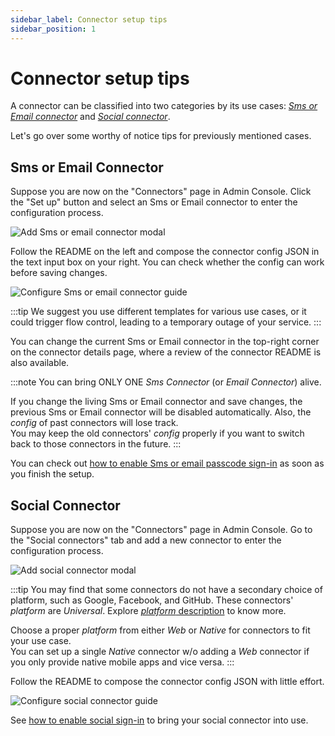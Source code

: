 ```yaml
---
sidebar_label: Connector setup tips
sidebar_position: 1
---
```


# Connector setup tips

A connector can be classified into two categories by its use cases: [_Sms or Email connector_](./connector-setup-tips.md#sms-or-email-connector) and [_Social connector_](./connector-setup-tips.md#social-connector).

Let's go over some worthy of notice tips for previously mentioned cases.

## Sms or Email Connector

Suppose you are now on the "Connectors" page in Admin Console. Click the "Set up" button and select an Sms or Email connector to enter the configuration process.

![Add Sms or email connector modal](./assets/add-sms-or-email-connector-modal.png)

Follow the README on the left and compose the connector config JSON in the text input box on your right. You can check whether the config can work before saving changes.

![Configure Sms or email connector guide](./assets/configure-sms-or-email-connector-guide.png)

:::tip
We suggest you use different templates for various use cases, or it could trigger flow control, leading to a temporary outage of your service.
:::

You can change the current Sms or Email connector in the top-right corner on the connector details page, where a review of the connector README is also available.

:::note
You can bring ONLY ONE _Sms Connector_ (or _Email Connector_) alive.

If you change the living Sms or Email connector and save changes, the previous Sms or Email connector will be disabled automatically. Also, the _config_ of past connectors will lose track.<br/>
You may keep the old connectors' _config_ properly if you want to switch back to those connectors in the future.
:::

You can check out [how to enable Sms or email passcode sign-in](../../tutorials/get-started/enable-passcode-sign-in.mdx) as soon as you finish the setup.

## Social Connector

Suppose you are now on the "Connectors" page in Admin Console. Go to the "Social connectors" tab and add a new connector to enter the configuration process.

![Add social connector modal](./assets/add-social-connector-modal.png)

:::tip
You may find that some connectors do not have a secondary choice of platform, such as Google, Facebook, and GitHub. These connectors' _platform_ are _Universal_. Explore [_platform_ description](../../references/connectors/README.mdx#platform) to know more.

Choose a proper _platform_ from either _Web_ or _Native_ for connectors to fit your use case.<br/>
You can set up a single _Native_ connector w/o adding a _Web_ connector if you only provide native mobile apps and vice versa.
:::

Follow the README to compose the connector config JSON with little effort.

![Configure social connector guide](./assets/configure-social-connector-guide.png)

See [how to enable social sign-in](../../tutorials/get-started/enable-social-sign-in.mdx) to bring your social connector into use.
